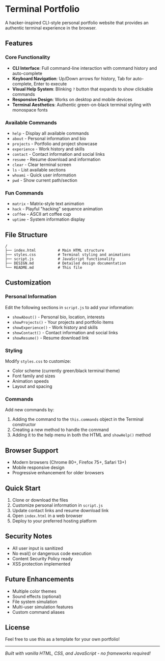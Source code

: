 # Terminal Portfolio

A hacker-inspired CLI-style personal portfolio website that provides an authentic terminal experience in the browser.

## Features

### Core Functionality
- **CLI Interface**: Full command-line interaction with command history and auto-complete
- **Keyboard Navigation**: Up/Down arrows for history, Tab for auto-complete, Enter to execute
- **Visual Help System**: Blinking `?` button that expands to show clickable commands
- **Responsive Design**: Works on desktop and mobile devices
- **Terminal Aesthetics**: Authentic green-on-black terminal styling with monospace fonts

### Available Commands
- `help` - Display all available commands
- `about` - Personal information and bio
- `projects` - Portfolio and project showcase
- `experience` - Work history and skills
- `contact` - Contact information and social links
- `resume` - Resume download and information
- `clear` - Clear terminal screen
- `ls` - List available sections
- `whoami` - Quick user information
- `pwd` - Show current path/section

### Fun Commands
- `matrix` - Matrix-style text animation
- `hack` - Playful "hacking" sequence animation
- `coffee` - ASCII art coffee cup
- `uptime` - System information display

## File Structure

```
/
├── index.html          # Main HTML structure
├── styles.css          # Terminal styling and animations
├── script.js           # JavaScript functionality
├── DESIGN.md           # Detailed design documentation
└── README.md           # This file
```

## Customization

### Personal Information
Edit the following sections in `script.js` to add your information:
- `showAbout()` - Personal bio, location, interests
- `showProjects()` - Your projects and portfolio items
- `showExperience()` - Work history and skills
- `showContact()` - Contact information and social links
- `showResume()` - Resume download link

### Styling
Modify `styles.css` to customize:
- Color scheme (currently green/black terminal theme)
- Font family and sizes
- Animation speeds
- Layout and spacing

### Commands
Add new commands by:
1. Adding the command to the `this.commands` object in the Terminal constructor
2. Creating a new method to handle the command
3. Adding it to the help menu in both the HTML and `showHelp()` method

## Browser Support
- Modern browsers (Chrome 80+, Firefox 75+, Safari 13+)
- Mobile responsive design
- Progressive enhancement for older browsers

## Quick Start

1. Clone or download the files
2. Customize personal information in `script.js`
3. Update contact links and resume download link
4. Open `index.html` in a web browser
5. Deploy to your preferred hosting platform

## Security Notes
- All user input is sanitized
- No eval() or dangerous code execution
- Content Security Policy ready
- XSS protection implemented

## Future Enhancements
- Multiple color themes
- Sound effects (optional)
- File system simulation
- Multi-user simulation features
- Custom command aliases

## License
Feel free to use this as a template for your own portfolio!

---

*Built with vanilla HTML, CSS, and JavaScript - no frameworks required!*